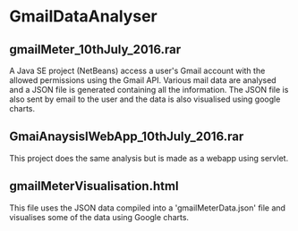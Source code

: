 # GmailDataAnalyser

## gmailMeter_10thJuly_2016.rar
A Java SE project (NetBeans) access a user's Gmail account with the allowed permissions using the Gmail API. Various mail data are analysed and a JSON file is generated containing all the information. The JSON file is also sent by email to the user and the data is also visualised using google charts.

## GmaiAnaysislWebApp_10thJuly_2016.rar
This project does the same analysis but is made as a webapp using servlet.

## gmailMeterVisualisation.html
This file uses the JSON data compiled into a 'gmailMeterData.json' file and visualises some of the data using Google charts.

